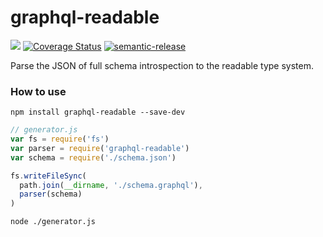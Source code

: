 # graphql-readable

[![](https://img.shields.io/travis/tsingchao/graphql-readable.svg)](https://travis-ci.org/tsingchao/graphql-readable)
[![Coverage Status](https://coveralls.io/repos/github/tsingchao/graphql-readable/badge.svg?branch=master)](https://coveralls.io/github/tsingchao/graphql-readable?branch=master)
[![semantic-release](https://img.shields.io/badge/%20%20%F0%9F%93%A6%F0%9F%9A%80-semantic--release-e10079.svg)](https://github.com/tsingchao/graphql-readable)

Parse the JSON of full schema introspection to the readable type system.

### How to use

``` shell
npm install graphql-readable --save-dev
```

``` javascript
// generator.js
var fs = require('fs')
var parser = require('graphql-readable')
var schema = require('./schema.json')

fs.writeFileSync(
  path.join(__dirname, './schema.graphql'),
  parser(schema)
)
```

``` shell
node ./generator.js
```